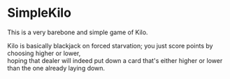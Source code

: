 # SimpleKilo

This is a very barebone and simple game of Kilo.

Kilo is basically blackjack on forced starvation; you just score points by choosing higher or lower,<br>hoping that dealer will indeed put down a card that's either higher or lower than the one already laying down.

